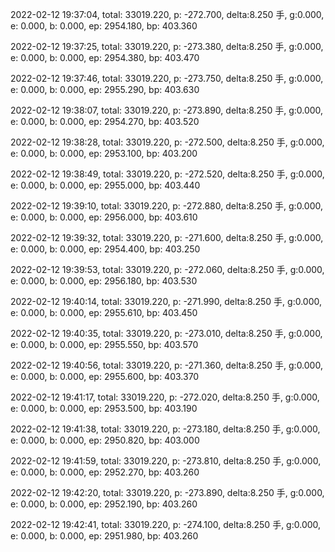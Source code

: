 2022-02-12 19:37:04, total: 33019.220, p: -272.700, delta:8.250 手, g:0.000, e: 0.000, b: 0.000, ep: 2954.180, bp: 403.360

2022-02-12 19:37:25, total: 33019.220, p: -273.380, delta:8.250 手, g:0.000, e: 0.000, b: 0.000, ep: 2954.380, bp: 403.470

2022-02-12 19:37:46, total: 33019.220, p: -273.750, delta:8.250 手, g:0.000, e: 0.000, b: 0.000, ep: 2955.290, bp: 403.630

2022-02-12 19:38:07, total: 33019.220, p: -273.890, delta:8.250 手, g:0.000, e: 0.000, b: 0.000, ep: 2954.270, bp: 403.520

2022-02-12 19:38:28, total: 33019.220, p: -272.500, delta:8.250 手, g:0.000, e: 0.000, b: 0.000, ep: 2953.100, bp: 403.200

2022-02-12 19:38:49, total: 33019.220, p: -272.520, delta:8.250 手, g:0.000, e: 0.000, b: 0.000, ep: 2955.000, bp: 403.440

2022-02-12 19:39:10, total: 33019.220, p: -272.880, delta:8.250 手, g:0.000, e: 0.000, b: 0.000, ep: 2956.000, bp: 403.610

2022-02-12 19:39:32, total: 33019.220, p: -271.600, delta:8.250 手, g:0.000, e: 0.000, b: 0.000, ep: 2954.400, bp: 403.250

2022-02-12 19:39:53, total: 33019.220, p: -272.060, delta:8.250 手, g:0.000, e: 0.000, b: 0.000, ep: 2956.180, bp: 403.530

2022-02-12 19:40:14, total: 33019.220, p: -271.990, delta:8.250 手, g:0.000, e: 0.000, b: 0.000, ep: 2955.610, bp: 403.450

2022-02-12 19:40:35, total: 33019.220, p: -273.010, delta:8.250 手, g:0.000, e: 0.000, b: 0.000, ep: 2955.550, bp: 403.570

2022-02-12 19:40:56, total: 33019.220, p: -271.360, delta:8.250 手, g:0.000, e: 0.000, b: 0.000, ep: 2955.600, bp: 403.370

2022-02-12 19:41:17, total: 33019.220, p: -272.020, delta:8.250 手, g:0.000, e: 0.000, b: 0.000, ep: 2953.500, bp: 403.190

2022-02-12 19:41:38, total: 33019.220, p: -273.180, delta:8.250 手, g:0.000, e: 0.000, b: 0.000, ep: 2950.820, bp: 403.000

2022-02-12 19:41:59, total: 33019.220, p: -273.810, delta:8.250 手, g:0.000, e: 0.000, b: 0.000, ep: 2952.270, bp: 403.260

2022-02-12 19:42:20, total: 33019.220, p: -273.890, delta:8.250 手, g:0.000, e: 0.000, b: 0.000, ep: 2952.190, bp: 403.260

2022-02-12 19:42:41, total: 33019.220, p: -274.100, delta:8.250 手, g:0.000, e: 0.000, b: 0.000, ep: 2951.980, bp: 403.260
